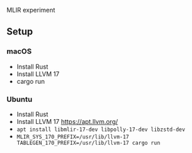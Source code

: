 MLIR experiment

## Setup

### macOS

- Install Rust
- Install LLVM 17
- cargo run

### Ubuntu

- Install Rust
- Install LLVM 17 https://apt.llvm.org/
- `apt install libmlir-17-dev libpolly-17-dev libzstd-dev`
- `MLIR_SYS_170_PREFIX=/usr/lib/llvm-17 TABLEGEN_170_PREFIX=/usr/lib/llvm-17 cargo run`
